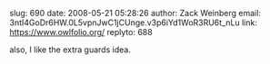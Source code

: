 slug:    690
date:    2008-05-21 05:28:26
author:  Zack Weinberg
email:   3ntI4GoDr6HW.0L5vpnJwC1jCUnge.v3p6iYd1WoR3RU6t_nLu
link:     https://www.owlfolio.org/
replyto: 688

also, I like the extra guards idea.
